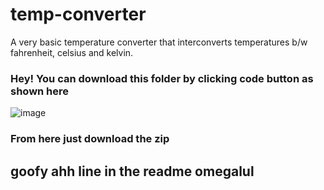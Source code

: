 # temp-converter

A very basic temperature converter that interconverts temperatures b/w fahrenheit, celsius and kelvin.

### Hey! You can download this folder by clicking code button as shown here

![image](https://github.com/user-attachments/assets/f488fab2-ff83-479e-a8d1-f67910b50df1)

### From here just download the zip

## goofy ahh line in the readme omegalul
